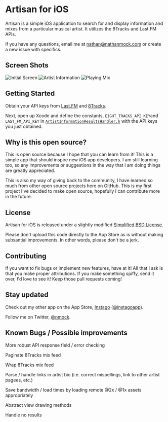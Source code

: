 Artisan for iOS
===========

Artisan is a simple iOS application to search for and display information and mixes from a particular musical artist. It utilizes the 8Tracks and Last.FM APIs.

If you have any questions, email me at nathan@nathanmock.com or create a new issue with specifics.

## Screen Shots
![Initial Screen](http://i.imgur.com/0BaXNIN.png)
![Artist Information](http://i.imgur.com/kN965LI.png)
![Playing Mix](http://i.imgur.com/5ao6bM8.png)

## Getting Started
Obtain your API keys from [Last.FM](http://www.last.fm/api/account/create) and [8Tracks](http://8tracks.com/developers/new).

Next, open up Xcode and define the constants, `EIGHT_TRACKS_API_KEY`and `LAST_FM_API_KEY` in [`ArtistInformationResultsHandler.h`](https://github.com/nmock/artisan-ios/blob/master/Artisan/ArtistInformationResultsHandler.h) with the API keys you just obtained.

## Why is this open source?
This is open source because I hope that you can learn from it! This is a simple app that should inspire new iOS app developers. I am still learning too, so any improvements or suggestions in the way that I am doing things are greatly appreciated.

This is also my way of giving back to the community, I have learned so much from other open source projects here on GitHub. This is my first project I've decided to make open source, hopefully I can contribute more in the future.


## License
Artisan for iOS is released under a slightly modified [Simplified BSD License](https://github.com/nmock/artisan-ios/blob/master/LICENSE).

Please don't upload this code directly to the App Store as is without making subsantial improvements. In other words, please don't be a jerk.


## Contributing
If you want to fix bugs or implement new features, have at it! All that I ask is that you make proper attributions. If you make something spiffy, send it over, I'd love to see it! Keep those pull requests coming!


## Stay updated
Check out my other app on the App Store, [Instago](http://www.instagoapp.com) ([@instagoapp](http://www.twitter.com/instagoapp)). 

Follow me on Twitter, [@nmock](http://www.twitter.com/nmock).


## Known Bugs / Possible improvements
More robust API response field / error checking

Paginate 8Tracks mix feed

Wrap 8Tracks mix feed

Parse / handle links in artist bio (i.e. correct mispellings, link to other artist pagees, etc.)

Save bandwidth / load times by loading remote @2x / @1x assets appropriately

Abstract view drawing methods

Handle no results
